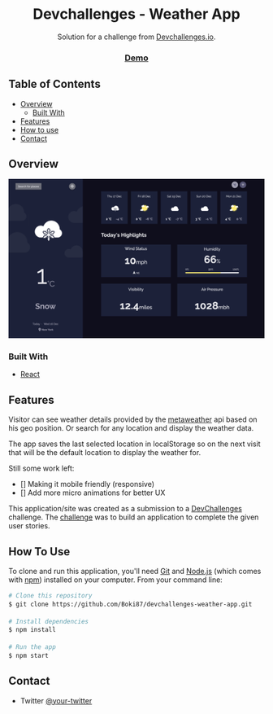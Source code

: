 <!-- Please update value in the {}  -->

<h1 align="center">Devchallenges - Weather App</h1>

<div align="center">
   Solution for a challenge from  <a href="http://devchallenges.io" target="_blank">Devchallenges.io</a>.
</div>

<div align="center">
  <h3>
    <a href="https://devchallenges-weather.netlify.app/">
      Demo
    </a>
  </h3>
</div>

<!-- TABLE OF CONTENTS -->

## Table of Contents

- [Overview](#overview)
  - [Built With](#built-with)
- [Features](#features)
- [How to use](#how-to-use)
- [Contact](#contact)

<!-- OVERVIEW -->

## Overview

![screenshot](screenshots/screen1.png)

### Built With

<!-- This section should list any major frameworks that you built your project using. Here are a few examples.-->

- [React](https://reactjs.org/)

## Features

Visitor can see weather details provided by the [metaweather](https://thingproxy.freeboard.io/fetch/https://www.metaweather.com/api/) api based on his geo position. Or search for any location and display the weather data.

The app saves the last selected location in localStorage so on the next visit that will be the default location to display the weather for.

Still some work left:

- [] Making it mobile friendly (responsive)
- [] Add more micro animations for better UX

This application/site was created as a submission to a [DevChallenges](https://devchallenges.io/challenges) challenge. The [challenge](https://devchallenges.io/challenges/mM1UIenRhK808W8qmLWv) was to build an application to complete the given user stories.

## How To Use

<!-- Example: -->

To clone and run this application, you'll need [Git](https://git-scm.com) and [Node.js](https://nodejs.org/en/download/) (which comes with [npm](http://npmjs.com)) installed on your computer. From your command line:

```bash
# Clone this repository
$ git clone https://github.com/Boki87/devchallenges-weather-app.git

# Install dependencies
$ npm install

# Run the app
$ npm start
```

## Contact

- Twitter [@your-twitter](https://twitter.com/bojanperic87)
